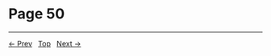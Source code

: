# Page 50


---
[← Prev](/pages/page-049.md) &nbsp; [Top](/index.md) &nbsp; [Next →](/pages/page-051.md)
